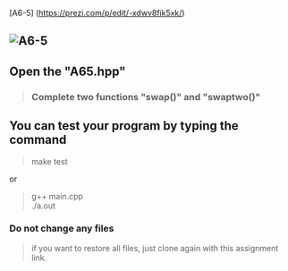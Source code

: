 [A6-5] (https://prezi.com/p/edit/-xdwv8fik5xk/)

## ![A6-5](https://nimbus-screenshots.s3.amazonaws.com/s/88ee12902cc3473cc330f92349e73408.png)

## Open the "A65.hpp"

> ### Complete two functions "swap()" and "swaptwo()"

## You can test your program by typing the command

> make test

or

> g++ main.cpp <br>
> ./a.out

### Do not change any files

> if you want to restore all files, just clone again with this assignment link.
